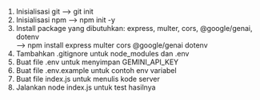 1. Inisialisasi git  --> git init  
2. Inisialisasi npm  --> npm init -y  
3. Install package yang dibutuhkan: express, multer, cors, @google/genai, dotenv  
   --> npm install express multer cors @google/genai dotenv  
4. Tambahkan .gitignore untuk node_modules dan .env  
5. Buat file .env untuk menyimpan GEMINI_API_KEY  
6. Buat file .env.example untuk contoh env variabel  
7. Buat file index.js untuk menulis kode server
8. Jalankan node index.js untuk test hasilnya